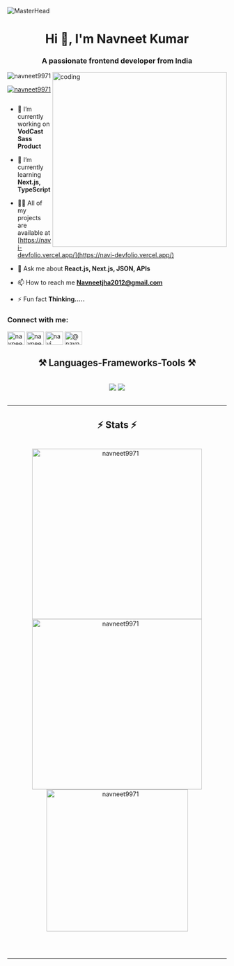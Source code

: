 ![MasterHead](https://miro.medium.com/v2/resize:fit:1358/1*aniyNTcHORbvDiLGUzJSsQ.gif)
<h1 align="center">Hi 👋, I'm Navneet Kumar</h1>
<h3 align="center">A passionate frontend developer from India</h3>
<img align='right' alt="coding" width="400" src="https://i.imgur.com/7A5ZfPJ.gif">

<p align="left"> <img src="https://komarev.com/ghpvc/?username=navneet9971&label=Profile%20views&color=0e75b6&style=flat" alt="navneet9971" /> </p>

<p align="left"> <a href="https://github.com/ryo-ma/github-profile-trophy"><img src="https://github-profile-trophy.vercel.app/?username=navneet9971" alt="navneet9971" /></a> </p>

<p align="left"> <a href="https://twitter.com/" target="blank"><img src="https://img.shields.io/twitter/follow/?logo=twitter&style=for-the-badge" alt="" /></a> </p>

- 🔭 I’m currently working on **VodCast Sass Product**

- 🌱 I’m currently learning **Next.js, TypeScript**

- 👨‍💻 All of my projects are available at [https://navi-devfolio.vercel.app/](https://navi-devfolio.vercel.app/)

- 💬 Ask me about **React.js, Next.js, JSON, APIs**

- 📫 How to reach me **Navneetjha2012@gmail.com**

- ⚡ Fun fact **Thinking.....**

<h3 align="left">Connect with me:</h3>
<p align="left">
<a href="https://linkedin.com/in/navneet-kumar-42b75b204" target="blank"><img align="center" src="https://raw.githubusercontent.com/rahuldkjain/github-profile-readme-generator/master/src/images/icons/Social/linked-in-alt.svg" alt="navneet-kumar-42b75b204" height="30" width="40" /></a>
<a href="https://instagram.com/navneet4102" target="blank"><img align="center" src="https://raw.githubusercontent.com/rahuldkjain/github-profile-readme-generator/master/src/images/icons/Social/instagram.svg" alt="navneet4102" height="30" width="40" /></a>
<a href="https://www.youtube.com/c/navi highlights" target="blank"><img align="center" src="https://raw.githubusercontent.com/rahuldkjain/github-profile-readme-generator/master/src/images/icons/Social/youtube.svg" alt="navi highlights" height="30" width="40" /></a>
<a href="https://www.hackerrank.com/@navneetjha2012" target="blank"><img align="center" src="https://raw.githubusercontent.com/rahuldkjain/github-profile-readme-generator/master/src/images/icons/Social/hackerrank.svg" alt="@navneetjha2012" height="30" width="40" /></a>
</p>

<h2 align="center">⚒️ Languages-Frameworks-Tools ⚒️</h2>
<br/>
<div align="center">
    <img src="https://skillicons.dev/icons?i=react,bootstrap,mui,html,css,vscode,github,figma,tailwind,git,r" />
    <img src="https://skillicons.dev/icons?i=nodejs,python,javascript,typescript,express,firebase,mongodb,c,java,nextjs,mysql,flask" /><br>
</div>

<br/>
<hr/>


<h2 align="center">⚡ Stats ⚡</h2>
<br>
<div align=center>
<img width=390 src="https://github-readme-stats.vercel.app/api/top-langs?username=navneet9971&show_icons=true&locale=en&layout=compact" alt="navneet9971" />

<img width=390 src="https://github-readme-stats.vercel.app/api?username=navneet9971&show_icons=true&locale=en" alt="navneet9971" />
<br/>
<img width=325 align="center" src="https://github-readme-streak-stats.herokuapp.com/?user=navneet9971&" alt="navneet9971" />
</div>

<br/><br/>

<hr/>

<br/>
